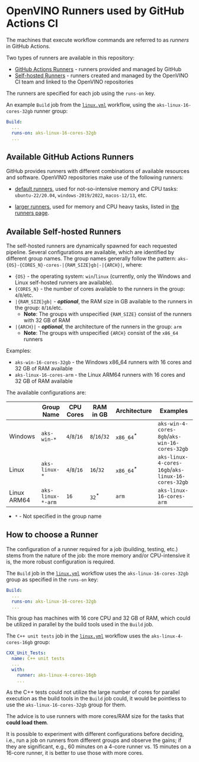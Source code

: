 # OpenVINO Runners used by GitHub Actions CI

The machines that execute workflow commands are referred to as _runners_ in GitHub Actions.

Two types of runners are available in this repository:

* [GitHub Actions Runners](https://docs.github.com/en/actions/using-github-hosted-runners/about-github-hosted-runners/about-github-hosted-runners) - runners provided and managed by GitHub
* [Self-hosted Runners](https://docs.github.com/en/actions/hosting-your-own-runners/managing-self-hosted-runners/about-self-hosted-runners) - runners created and managed by the OpenVINO CI team and linked to the OpenVINO repositories

The runners are specified for each job using the `runs-on` key.

An example `Build` job from the [`linux.yml`](./../../../../.github/workflows/linux.yml)
workflow, using the `aks-linux-16-cores-32gb` runner group:

```yaml
Build:
  ...
  runs-on: aks-linux-16-cores-32gb
  ...
```


## Available GitHub Actions Runners

GitHub provides runners with different combinations of available resources and software.
OpenVINO repositories make use of the following runners:

* [default runners](https://docs.github.com/en/actions/using-github-hosted-runners/about-github-hosted-runners/about-github-hosted-runners#supported-runners-and-hardware-resources),
  used for not-so-intensive memory and CPU tasks: `ubuntu-22/20.04`, `windows-2019/2022`,
  `macos-12/13`, etc.

* [larger runners](https://docs.github.com/en/actions/using-github-hosted-runners/about-larger-runners/about-larger-runners#machine-sizes-for-larger-runners),
  used for memory and CPU heavy tasks, listed in [the runners page](https://github.com/openvinotoolkit/openvino/actions/runners).


## Available Self-hosted Runners

The self-hosted runners are dynamically spawned for each requested pipeline.
Several configurations are available, which are identified by different group names.
The group names generally follow the pattern:
`aks-{OS}-{CORES_N}-cores-|{RAM_SIZE}gb|-|{ARCH}|`, where:

* `{OS}` - the operating system: `win`/`linux` (currently, only the Windows and Linux
  self-hosted runners are available).
* `{CORES_N}` - the number of cores available to the runners in the group: `4`/`8`/etc.
* `|{RAM_SIZE}gb|` - **_optional_**, the RAM size in GB available to the runners in the group: `8`/`16`/etc.
  * **Note**: The groups with unspecified `{RAM_SIZE}` consist of the runners with 32 GB of RAM
* `|{ARCH}|` - **_optional_**, the architecture of the runners in the group: `arm`
  * **Note**: The groups with unspecified `{ARCH}` consist of the `x86_64` runners

Examples:
* `aks-win-16-cores-32gb` - the Windows x86_64 runners with 16 cores and 32 GB of RAM available
* `aks-linux-16-cores-arm` - the Linux ARM64 runners with 16 cores and 32 GB of RAM available

The available configurations are:

|             | Group Name        | CPU Cores    | RAM in GB        | Architecture         | Examples                                           |
|-------------|-------------------|--------------|------------------|----------------------|----------------------------------------------------|
| Windows     | `aks-win-*`       | `4`/`8`/`16` | `8`/`16`/`32`    | `x86_64`<sup>*</sup> | `aks-win-4-cores-8gb`/`aks-win-16-cores-32gb`      |
| Linux       | `aks-linux-*`     | `4`/`8`/`16` | `16`/`32`        | `x86_64`<sup>*</sup> | `aks-linux-4-cores-16gb`/`aks-linux-16-cores-32gb` |
| Linux ARM64 | `aks-linux-*-arm` | `16`         | `32`<sup>*</sup> | `arm`                | `aks-linux-16-cores-arm`                           |

* `*` - Not specified in the group name

## How to choose a Runner

The configuration of a runner required for a job (building, testing, etc.) stems from the nature of the job: the more memory and/or CPU-intensive it is,
the more robust configuration is required.

The `Build` job in the [`linux.yml`](./../../../../.github/workflows/linux.yml) workflow uses the `aks-linux-16-cores-32gb` group as specified in the `runs-on` key:
```yaml
Build:
  ...
  runs-on: aks-linux-16-cores-32gb
  ...
```

This group has machines with 16 core CPU and 32 GB of RAM, which could be utilized in parallel by the build tools used in the `Build` job.

The `C++ unit tests` job in the [`linux.yml`](./../../../../.github/workflows/linux.yml) workflow uses the `aks-linux-4-cores-16gb` group:
```yaml
CXX_Unit_Tests:
  name: C++ unit tests
  ...
  with:
    runner: aks-linux-4-cores-16gb
    ...
```

As the C++ tests could not utilize the large number of cores for parallel execution as the build tools in the `Build` job could,
it would be pointless to use the `aks-linux-16-cores-32gb` group for them.

The advice is to use runners with more cores/RAM size for the tasks that **could load them**.

It is possible to experiment with different configurations before deciding, i.e.,
run a job on runners from different groups and observe the gains; if they are significant, e.g., 60 minutes on a 4-core runner vs. 15 minutes on a 16-core runner,
it is better to use those with more cores.
